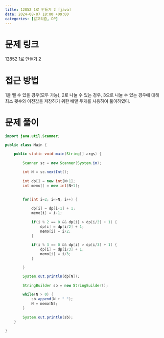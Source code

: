 ```yaml
---
title: 12852 1로 만들기 2 [java]
date: 2024-08-07 18:00 +09:00
categories: [알고리즘, DP]
---
```

# 문제 링크
[12852 1로 만들기 2](https://www.acmicpc.net/problem/12852)

# 접근 방법
1을 뺄 수 있을 경우(모두 가능), 2로 나눌 수 있는 경우, 3으로 나눌 수 있는 경우에 대해 최소 횟수와 이전값을 저장하기 위한 배열 두개를 사용하여 풀이하였다.

# 문제 풀이


```java
import java.util.Scanner;

public class Main {

	public static void main(String[] args) {
		
		Scanner sc = new Scanner(System.in);
		
		int N = sc.nextInt();
		
		int dp[] = new int[N+1];
		int memo[] = new int[N+1];
		
		
		for(int i=2; i<=N; i++) {
			
			dp[i] = dp[i-1] + 1;
			memo[i] = i-1;
		
			if(i % 2 == 0 && dp[i] > dp[i/2] + 1) {
				dp[i] = dp[i/2] + 1;
				memo[i] = i/2;
			}
			
			if(i % 3 == 0 && dp[i] > dp[i/3] + 1) {
				dp[i] = dp[i/3] + 1;
				memo[i] = i/3;
			}

		}

		System.out.println(dp[N]);
		
		StringBuilder sb = new StringBuilder();
		
		while(N > 0) {
			sb.append(N + " ");
			N = memo[N];
		}
		
		System.out.println(sb);
	}
	
}

```